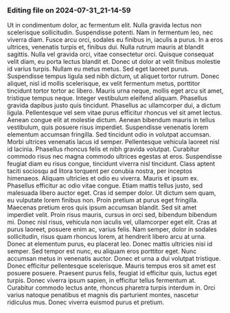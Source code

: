 

### Editing file on 2024-07-31_21-14-59

Ut in condimentum dolor, ac fermentum elit. Nulla gravida lectus non scelerisque sollicitudin. Suspendisse potenti. Nam in fermentum leo, nec viverra diam. Fusce arcu orci, sodales eu finibus in, iaculis a purus. In a eros ultrices, venenatis turpis et, finibus dui. Nulla rutrum mauris at blandit sagittis. Nulla vel gravida orci, vitae consectetur orci. Quisque consequat velit diam, eu porta lectus blandit et. Donec ut dolor at velit finibus molestie id varius turpis. Nullam eu metus metus. Sed eget laoreet purus.
Suspendisse tempus ligula sed nibh dictum, ut aliquet tortor rutrum. Donec aliquet, nisl id mollis scelerisque, ex velit fermentum metus, porttitor tincidunt tortor tortor ac libero. Mauris urna neque, mollis eget arcu sit amet, tristique tempus neque. Integer vestibulum eleifend aliquam. Phasellus gravida dapibus justo quis tincidunt. Phasellus ac ullamcorper dui, a dictum ligula. Pellentesque vel sem vitae purus efficitur rhoncus vel sit amet lectus. Aenean congue elit at molestie dictum. Aenean bibendum mauris in tellus vestibulum, quis posuere risus imperdiet. Suspendisse venenatis lorem elementum accumsan fringilla. Sed tincidunt odio in volutpat accumsan. Morbi ultrices venenatis lacus id semper. Pellentesque vehicula laoreet nisl id lacinia.
Phasellus rhoncus felis et nibh gravida volutpat. Curabitur commodo risus nec magna commodo ultrices egestas at eros. Suspendisse feugiat diam eu risus congue, tincidunt viverra nisl tincidunt. Class aptent taciti sociosqu ad litora torquent per conubia nostra, per inceptos himenaeos. Aliquam ultricies et odio eu viverra. Mauris et ipsum ex. Phasellus efficitur ac odio vitae congue.
Etiam mattis tellus justo, sed malesuada libero auctor eget. Cras id semper dolor. Ut dictum sem quam, eu vulputate lorem finibus non. Proin pretium at purus eget fringilla. Maecenas pretium eros quis ipsum accumsan blandit. Sed sit amet imperdiet velit. Proin risus mauris, cursus in orci sed, bibendum bibendum mi. Donec nisl risus, vehicula non iaculis vel, ullamcorper eget elit. Cras at purus laoreet, posuere enim ac, varius felis. Nam semper, dolor in sodales sollicitudin, risus quam rhoncus lorem, at hendrerit libero arcu at urna. Donec at elementum purus, eu placerat leo. Donec mattis ultricies nisi id semper. Sed tempor est nunc, eu aliquam eros porttitor eget. Nunc accumsan metus in venenatis auctor.
Donec et urna a dui volutpat tristique. Donec efficitur pellentesque scelerisque. Mauris tempus eros sit amet est posuere posuere. Praesent purus felis, feugiat id efficitur quis, luctus eget turpis. Donec viverra ipsum sapien, in efficitur tellus fermentum at. Curabitur commodo lectus ante, rhoncus pharetra turpis interdum in. Orci varius natoque penatibus et magnis dis parturient montes, nascetur ridiculus mus. Donec viverra euismod purus et pretium.


